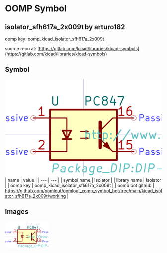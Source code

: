 # OOMP Symbol  
## isolator_sfh617a_2x009t  by arturo182  
  
oomp key: oomp_kicad_isolator_sfh617a_2x009t  
  
source repo at: [https://gitlab.com/kicad/libraries/kicad-symbols](https://gitlab.com/kicad/libraries/kicad-symbols)  
## Symbol  
  
[![working.png](working_600.png)](working.png)  
| name | value | 
| --- | --- | 
| symbol name | Isolator | 
| library name | Isolator | 
| oomp key | oomp_kicad_isolator_sfh617a_2x009t | 
| oomp bot github | https://github.com/oomlout/oomlout_oomp_symbol_bot/tree/main/kicad_isolator_sfh617a_2x009t/working | 
## Images  
  
[![working.png](working_140.png)](working.png)  
